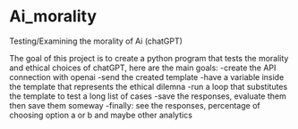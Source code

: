# Ai_morality
Testing/Examining the morality of Ai (chatGPT)

The goal of this project is to create a python program that tests the morality 
and ethical choices of chatGPT, here are the main goals:
-create the API connection with openai
-send the created template
-have a variable inside the template that represents the ethical dilemna
-run a loop that substitutes the template to test a long list of cases
-save the responses, evaluate them then save them someway
-finally: see the responses, percentage of choosing option a or b 
and maybe other analytics 